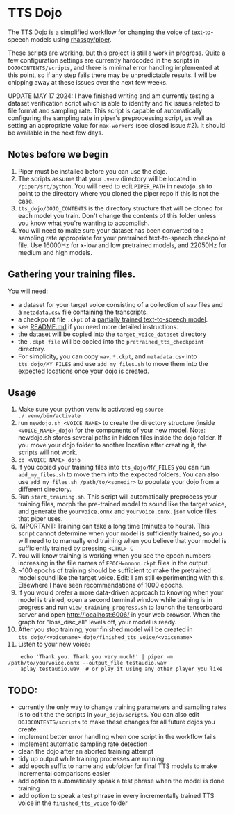 # TTS Dojo

The TTS Dojo is a simplified workflow for changing the voice of text-to-speech models using [rhasspy/piper](https://github.com/rhasspy/piper).

These scripts are working, but this project is still a work in progress.   Quite a few configuration settings are currently hardcoded in the scripts in `DOJOCONTENTS/scripts`, and there is minimal error handling implemented at this point, so if any step fails there may be unpredictable results.   I will be chipping away at these issues over the next few weeks.

UPDATE MAY 17 2024:  I have finished writing and am currently testing a dataset verification script which is able to identify and fix issues related to file format and sampling rate.  This script is capable of automatically configuring the sampling rate in piper's preprocessing script, as well as setting an appropriate value for `max-workers` (see closed issue #2).  It should be available in the next few days.


## Notes before we begin
1. Piper must be installed before you can use the dojo.
1. The scripts assume that your `.venv` directory will be located in `/piper/src/python`. You will need to edit `PIPER_PATH` in `newdojo.sh` to point to the directory where you cloned the piper repo if this is not the case.
3. `tts_dojo/DOJO_CONTENTS` is the directory structure that will be cloned for each model you train.  Don't change the contents of this folder unless you know what you're wanting to accomplish.
4. You will need to make sure your dataset has been converted to a sampling rate appropriate for your pretrained text-to-speech checkpoint file. Use 16000Hz for x-low and low pretrained models, and 22050Hz for medium and high models.


## Gathering your training files.
You will need: 
- a dataset for your target voice consisting of a collection of `wav` files and a `metadata.csv` file containing the transcripts.
- a checkpoint file `.ckpt` of a [partially trained text-to-speech model](https://huggingface.co/datasets/rhasspy/piper-checkpoints/tree/main).
- see [README.md](README.md) if you need more detailed instructions.
- the dataset will be copied into the `target_voice_dataset` directory
- the `.ckpt file` will be copied into the `pretrained_tts_checkpoint` directory.
- For simplicity, you can copy `wav`, `*.ckpt`, and `metadata.csv` into `tts_dojo/MY_FILES` and use `add_my_files.sh` to move them into the expected locations once your dojo is created.

## Usage
1. Make sure your python venv is activated eg `source ./.venv/bin/activate`
2. run `newdojo.sh <VOICE_NAME>` to create the directory structure (inside `<VOICE_NAME>_dojo`)  for the components of your new model.  Note: newdojo.sh stores several paths in hidden files inside the dojo folder.  If you move your dojo folder to another location after creating it, the scripts will not work.
3. `cd <VOICE_NAME>_dojo` 
4. If you copied your training files into `tts_dojo/MY_FILES` you can run `add_my_files.sh` to move them into the expected folders.  You can also use `add_my_files.sh /path/to/<somedir>` to populate your dojo from a different directory.
5. Run `start_training.sh`.  This script will automatically preprocess your training files, morph the pre-trained model to sound like the target voice, and generate the `yourvoice.onnx` and `yourvoice.onnx.json` voice files that piper uses.
6. IMPORTANT: Training can take a long time (minutes to hours).  This script cannot determine when your model is sufficiently trained, so you will need to to manually end training when you believe that your model is sufficiently trained by pressing `<CTRL> C`
7. You will know training is working when you see the epoch numbers increasing in the file names of `EPOCH=nnnnn.ckpt` files in the output.
8. ~100 epochs of training should be sufficient to make the pretrained model sound like the target voice.  Edit: I am still experimenting with this.  Elsewhere I have seen recommendations of 1000 epochs. 
9. If you would prefer a more data-driven approach to knowing when your model is trained, open a second terminal window while training is in progress and run `view_training_progress.sh` to launch the tensorboard server and open  [http://localhost:6006/](http://localhost:6006/) in your web browser.  When the graph for "loss_disc_all" levels off, your model is ready.
10. After you stop training, your finished model will be created in `tts_dojo/<voicename>_dojo/finished_tts_voice/<voicename>`
11. Listen to your new voice:
```
    echo 'Thank you. Thank you very much!' | piper -m /path/to/yourvoice.onnx --output_file testaudio.wav
    aplay testaudio.wav  # or play it using any other player you like
```


## TODO:
- currently the only way to change training parameters and sampling rates is to edit the the scripts in `your_dojo/scripts`.  You can also edit `DOJOCONTENTS/scripts` to make these changes for all future dojos you create.
- implement better error handling when one script in the workflow fails
- implement automatic sampling rate detection
- clean the dojo after an aborted training attempt
- tidy up output while training processes are running
- add epoch suffix to name and subfolder for final TTS models to make incremental comparisons easier
- add option to automatically speak a test phrase when the model is done training
- add option to speak a test phrase in every incrementally trained TTS voice in the `finished_tts_voice` folder
  


